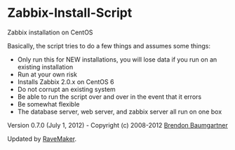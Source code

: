 Zabbix-Install-Script
=====================

Zabbix installation on CentOS

Basically, the script tries to do a few things and assumes some things:
- Only run this for NEW installations, you will lose data if you run on an existing installation
- Run at your own risk
- Installs Zabbix 2.0.x on CentOS 6
- Do not corrupt an existing system
- Be able to run the script over and over in the event that it errors
- Be somewhat flexible
- The database server, web server, and zabbix server all run on one box

Version 0.7.0 (July 1, 2012) - Copyright (c) 2008-2012 [Brendon Baumgartner][Brendon Baumgartner]

Updated by [RaveMaker][RaveMaker].

[RaveMaker]: http://ravemaker.net
[Brendon Baumgartner]: http://blog.brendon.com
